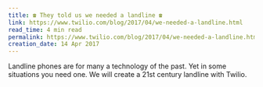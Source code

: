 ```yaml
---
title: ☎️ They told us we needed a landline ☎️
link: https://www.twilio.com/blog/2017/04/we-needed-a-landline.html
read_time: 4 min read
permalink: https://www.twilio.com/blog/2017/04/we-needed-a-landline.html
creation_date: 14 Apr 2017
---
```


Landline phones are for many a technology of the past. Yet in some situations you need one. We will create a 21st century landline with Twilio.
